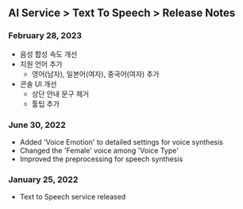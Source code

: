 ## AI Service > Text To Speech > Release Notes

### February 28, 2023

* 음성 합성 속도 개선
* 지원 언어 추가
    * 영어(남자), 일본어(여자), 중국어(여자) 추가
* 콘솔 UI 개선
    * 상단 안내 문구 제거
    * 툴팁 추가

### June 30, 2022

* Added 'Voice Emotion' to detailed settings for voice synthesis
* Changed the 'Female' voice among 'Voice Type'
* Improved the preprocessing for speech synthesis

### January 25, 2022

* Text to Speech service released
